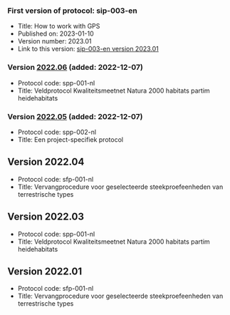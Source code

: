 ### First version of protocol: sip-003-en

- Title: How to work with GPS
- Published on: 2023-01-10
- Version number: 2023.01
- Link to this version: [sip-003-en version 2023.01](2023.01/index.html)

### Version [2022.06](2022.06/index.html) (added: 2022-12-07)

- Protocol code: spp-001-nl
- Title: Veldprotocol Kwaliteitsmeetnet Natura 2000 habitats partim heidehabitats

### Version [2022.05](2022.05/index.html) (added: 2022-12-07)

- Protocol code: spp-002-nl
- Title: Een project-specifiek protocol

## Version 2022.04

- Protocol code: sfp-001-nl
- Title: Vervangprocedure voor geselecteerde steekproefeenheden van terrestrische types

## Version 2022.03

- Protocol code: spp-001-nl
- Title: Veldprotocol Kwaliteitsmeetnet Natura 2000 habitats partim heidehabitats

## Version 2022.01

- Protocol code: sfp-001-nl
- Title: Vervangprocedure voor geselecteerde steekproefeenheden van terrestrische types

<!--One entry for each release describing the generic changes since the previous release.
e.g. (sort most recent first)

- 2020.03
    - sfp-403_shorttitle_nl (first version)
    - sfp-403_shorttitle_en (first version)
- 2020.02
    - sfp-402_shorttitle_nl (update)
- 2020.01
    - sfp-402_shorttitle_nl (first version)
-->
